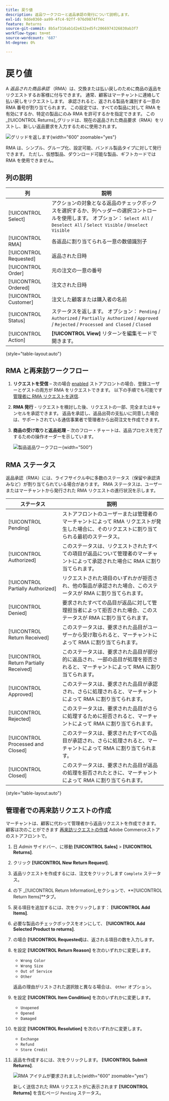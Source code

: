 ```yaml
---
title: 戻り値
description: 返品ワークフローと返品承認の発行について説明します。
exl-id: 9dde0360-aa99-4fc4-92ff-976d9874ffec
feature: Returns
source-git-commit: 8b5af316ab1d2e632ed5fc2066974326830ab3f7
workflow-type: tm+mt
source-wordcount: '687'
ht-degree: 0%

---
```


# 戻り値

A _返品された商品承認_ （RMA）は、交換または払い戻しのために商品の返品をリクエストするお客様に付与できます。 通常、顧客はマーチャントに連絡して払い戻しをリクエストします。 承認されると、返される製品を識別する一意の RMA 番号が割り当てられます。 この設定では、すべての製品に対して RMA を有効にするか、特定の製品にのみ RMA を許可するかを指定できます。 この _[!UICONTROL Returns]_グリッドは、現在の返品された商品要求（RMA）をリストし、新しい返品要求を入力するために使用されます。

![グリッドを返します](./assets/return.png){width="600" zoomable="yes"}

RMA は、シンプル、グループ化、設定可能、バンドル製品タイプに対して発行できます。 ただし、仮想製品、ダウンロード可能な製品、ギフトカードでは RMA を使用できません。

## 列の説明

| 列 | 説明 |
|--- |--- |
| [!UICONTROL Select] | アクションの対象となる返品のチェックボックスを選択するか、列ヘッダーの選択コントロールを使用します。 オプション： `Select All` / `Deselect All` / `Select Visible` / `Unselect Visible` |
| [!UICONTROL RMA] | 各返品に割り当てられる一意の数値識別子 |
| [!UICONTROL Requested] | 返品された日時 |
| [!UICONTROL Order] | 元の注文の一意の番号 |
| [!UICONTROL Ordered] | 注文された日時 |
| [!UICONTROL Customer] | 注文した顧客または購入者の名前 |
| [!UICONTROL Status] | ステータスを返します。 オプション： `Pending` / `Authorized` / `Partially Authorized` / `Approved` / `Rejected` / `Processed and Closed` / `Closed` |
| [!UICONTROL Action] | **[!UICONTROL View]** リターンを編集モードで開きます。 |

{style="table-layout:auto"}

## RMA と再来訪ワークフロー

1. **リクエストを受信**  – 次の場合 [enabled](rma-configure.md#enable-rmas-for-your-store) ストアフロントの場合、登録ユーザーとゲストの両方が RMA をリクエストできます。 以下の手順でも可能です [管理者に RMA リクエストを送信](#create-a-return-request-in-the-admin).

2. **RMA 発行** - リクエストを検討した後、リクエストの一部、完全またはキャンセルを承認できます。 返品を承認し、返品出荷の支払いに同意した場合は、サポートされている通信事業者で管理者から出荷注文を作成できます。

3. **商品の受け取りと返品処理**  – 次のフロー・チャートは、返品プロセスを完了するための操作オーダーを示しています。

   ![製品返品ワークフロー](./assets/workflow-customer-returns.png){width="500"}

## RMA ステータス

返品承認（RMA）には、ライフサイクル中に多数のステータス（保留や承認済みなど）が割り当てられている場合があります。 RMA ステータスは、ユーザーまたはマーチャントから発行された RMA リクエストの進行状況を示します。

| ステータス | 説明 |
|--- |--- |
| [!UICONTROL Pending] | ストアフロントのユーザーまたは管理者のマーチャントによって RMA リクエストが発生した場合に、そのリクエストに割り当てられる最初のステータス。 |
| [!UICONTROL Authorized] | このステータスは、リクエストされたすべての項目が返品について管理者のマーチャントによって承認された場合に RMA に割り当てられます。 |
| [!UICONTROL Partially Authorized] | リクエストされた項目のいずれかが拒否され、他の製品が承認された場合、このステータスが RMA に割り当てられます。 |
| [!UICONTROL Denied] | 要求されたすべての品目が返品に対して管理担当者によって拒否された場合、このステータスが RMA に割り当てられます。 |
| [!UICONTROL Return Received] | このステータスは、要求された品目がユーザーから受け取られると、マーチャントによって RMA に割り当てられます。 |
| [!UICONTROL Return Partially Received] | このステータスは、要求された品目が部分的に返品され、一部の品目が処理を拒否されると、マーチャントによって RMA に割り当てられます。 |
| [!UICONTROL Approved] | このステータスは、要求された品目が承認され、さらに処理されると、マーチャントによって RMA に割り当てられます。 |
| [!UICONTROL Rejected] | このステータスは、要求された品目がさらに処理するために拒否されると、マーチャントによって RMA に割り当てられます。 |
| [!UICONTROL Processed and Closed] | このステータスは、要求されたすべての品目が承認され、さらに処理されると、マーチャントによって RMA に割り当てられます。 |
| [!UICONTROL Closed] | このステータスは、要求された品目が返品の処理を拒否されたときに、マーチャントによって RMA に割り当てられます。 |

{style="table-layout:auto"}

## 管理者での再来訪リクエストの作成

マーチャントは、顧客に代わって管理者から返品リクエストを作成できます。 顧客は次のことができます [再来訪リクエストの作成](rma-customer-experience.md) Adobe Commerceストアのストアフロントで。

1. 日 _Admin_ サイドバー、に移動 **[!UICONTROL Sales]** > **[!UICONTROL Returns]**.

1. クリック **[!UICONTROL New Return Request]**.

1. 返品リクエストを作成するには、注文をクリックします `Complete` ステータス。

1. の下 _[!UICONTROL Return Information]_セクションで、**[!UICONTROL Return Items]**タブ。

1. 戻る項目を追加するには、次をクリックします： **[!UICONTROL Add Items]**.

1. 必要な製品のチェックボックスをオンにして、 **[!UICONTROL Add Selected Product to returns]**.

1. の場合 **[!UICONTROL Requested]**&#x200B;は、返される項目の数を入力します。

1. を設定 **[!UICONTROL Return Reason]** を次のいずれかに変更します。

   - `Wrong Color`
   - `Wrong Size`
   - `Out of Service`
   - `Other`

   返品の理由がリストされた選択肢と異なる場合は、 `Other` オプション。

1. を設定 **[!UICONTROL Item Condition]** を次のいずれかに変更します。

   - `Unopened`
   - `Opened`
   - `Damaged`

1. を設定 **[!UICONTROL Resolution]** を次のいずれかに変更します。

   - `Exchange`
   - `Refund`
   - `Store Credit`

1. 返品を作成するには、次をクリックします。 **[!UICONTROL Submit Returns]**.

   ![RMA アイテムが要求されました](./assets/return-item-request.png){width="600" zoomable="yes"}

   新しく送信された RMA リクエストがに表示されます **[!UICONTROL Returns]** を含むページ `Pending` ステータス。
